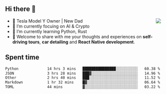 ## Hi there 👋
<img align="right" src="https://github-readme-stats.vercel.app/api?username=ljunb&show_icons=true&icon_color=CE1D2D&text_color=718096&bg_color=00000000&hide_title=true&hide_border=true" />

- 🚗 Tesla Model Y Owner | New Dad
- 🔭 I’m currently focuing on AI & Crypto
- 🌱 I’m currently learning Python, Rust
- 💬 Welcome to share with me your thoughts and experiences on **self-driving tours**, **car detailing** and **React Native development**.




## Spent time
<!--START_SECTION:waka-->

```txt
Python             14 hrs 3 mins   ███████████████░░░░░░░░░░   60.38 %
JSON               3 hrs 28 mins   ███▓░░░░░░░░░░░░░░░░░░░░░   14.96 %
Other              2 hrs 40 mins   ███░░░░░░░░░░░░░░░░░░░░░░   11.52 %
Markdown           1 hr 32 mins    █▓░░░░░░░░░░░░░░░░░░░░░░░   06.64 %
TOML               44 mins         ▓░░░░░░░░░░░░░░░░░░░░░░░░   03.22 %
```

<!--END_SECTION:waka-->
